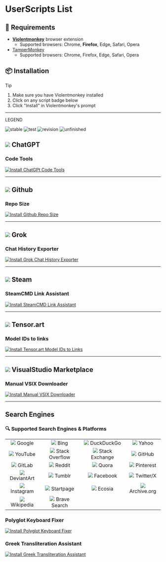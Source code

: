 # UserScripts List

## 🔧 Requirements

- [**Violentmonkey**](https://violentmonkey.github.io/) browser extension
    - Supported browsers: Chrome, **Firefox**, Edge, Safari, Opera
- [TamperMonkey](https://www.tampermonkey.net/index.php)
    - Supported browsers: Chrome, Firefox, Edge, Safari, Opera

## 📦 Installation

> [!TIP]   
> 1. Make sure you have Violentmonkey installed
> 2. Click on any script badge below
> 3. Click "Install" in Violentmonkey's prompt

---
LEGEND

![stable](https://img.shields.io/badge/stable-blue?style=for-the-badge&logo=none)
![test](https://img.shields.io/badge/pending_more_testing-silver?style=for-the-badge&logo=none)
![revision](https://img.shields.io/badge/pending_revision-gold?style=for-the-badge&logo=none)
![unfinished](https://img.shields.io/badge/unfinished-brown?style=for-the-badge&logo=none)


## ![](https://www.google.com/s2/favicons?sz=32&domain=https://chatgpt.com) ChatGPT

### Code Tools

[![Install ChatGPt Code Tools](https://img.shields.io/badge/Install-ChatGPT_code_tools-gold?style=for-the-badge&logo=javascript)](https://github.com/CarpeNoctemXD/UserScripts/raw/refs/heads/main/chatgpt/chatgpt-code_tools.user.js)

---- 

## ![](https://www.google.com/s2/favicons?sz=64&domain=https://github.com) Github

### Repo Size

[![Install Github Repo Size](https://img.shields.io/badge/Install-Github_Repo_Size-blue?style=for-the-badge&logo=javascript)](https://github.com/CarpeNoctemXD/UserScripts/raw/refs/heads/main/github/github-repo_size.user.js)

---- 

## ![](https://www.google.com/s2/favicons?sz=64&domain=https://grok.com) Grok

### Chat History Exporter

[![Install Grok Chat History Exporter](https://img.shields.io/badge/Install-Grok_Chat_History_Exporter-blue?style=for-the-badge&logo=javascript)](https://github.com/CarpeNoctemXD/UserScripts/raw/refs/heads/main/grok/grok-chat_history_exporter.user.js)

---- 

## ![](https://www.google.com/s2/favicons?sz=32&domain=https://steamcommunity.com) Steam

### SteamCMD Link Assistant

[![Install SteamCMD Link Assistant](https://img.shields.io/badge/Install-SteamCMD_Link_Assistant-gold?style=for-the-badge&logo=javascript)](https://github.com/CarpeNoctemXD/UserScripts/raw/refs/heads/main/steam/steam-steamcmd_link_assistant.user.js)

---- 

## ![](https://www.google.com/s2/favicons?sz=48&domain=https://tensor.art) Tensor.art

### Model IDs to links

[![Install Tensor.art Model IDs to Links](https://img.shields.io/badge/Install-Model_IDs_to_Links-blue?style=for-the-badge&logo=javascript)](https://github.com/CarpeNoctemXD/UserScripts/raw/refs/heads/main/tensor.art/tensor_art-model_id_to_link.user.js)

---- 

## ![](https://www.google.com/s2/favicons?sz=32&domain=https://marketplace.visualstudio.com) VisualStudio Marketplace

### Manual VSIX Downloader

[![Install Manual VSIX Downloader](https://img.shields.io/badge/Install-Manual_VSIX_Downloader-silver?style=for-the-badge&logo=javascript)](https://github.com/CarpeNoctemXD/UserScripts/raw/refs/heads/main/visualstudio/vs-marketplace-manual_vsix_downloader.user.js)

---- 

## Search Engines

### 🔍 Supported Search Engines & Platforms

| | | | |
|:---:|:---:|:---:|:---:|
| ![](https://www.google.com/s2/favicons?sz=24&domain=https://google.com) Google | ![](https://www.google.com/s2/favicons?sz=24&domain=https://bing.com) Bing | ![](https://www.google.com/s2/favicons?sz=24&domain=https://duckduckgo.com) DuckDuckGo | ![](https://www.google.com/s2/favicons?sz=24&domain=https://search.yahoo.com) Yahoo |
| ![](https://www.google.com/s2/favicons?sz=24&domain=https://youtube.com) YouTube | ![](https://www.google.com/s2/favicons?sz=24&domain=https://stackoverflow.com) Stack Overflow | ![](https://www.google.com/s2/favicons?sz=24&domain=https://stackexchange.com) Stack Exchange | ![](https://www.google.com/s2/favicons?sz=24&domain=https://github.com) GitHub |
| ![](https://www.google.com/s2/favicons?sz=24&domain=https://gitlab.com) GitLab | ![](https://www.google.com/s2/favicons?sz=24&domain=https://reddit.com) Reddit | ![](https://www.google.com/s2/favicons?sz=24&domain=https://quora.com) Quora | ![](https://www.google.com/s2/favicons?sz=24&domain=https://pinterest.com) Pinterest |
| ![](https://www.google.com/s2/favicons?sz=24&domain=https://deviantart.com) DeviantArt | ![](https://www.google.com/s2/favicons?sz=24&domain=https://tumblr.com) Tumblr | ![](https://www.google.com/s2/favicons?sz=24&domain=https://facebook.com) Facebook | ![](https://www.google.com/s2/favicons?sz=24&domain=https://twitter.com) Twitter/X |
| ![](https://www.google.com/s2/favicons?sz=24&domain=https://instagram.com) Instagram | ![](https://www.google.com/s2/favicons?sz=24&domain=https://startpage.com) Startpage | ![](https://www.google.com/s2/favicons?sz=24&domain=https://ecosia.org) Ecosia | ![](https://www.google.com/s2/favicons?sz=24&domain=https://archive.org) Archive.org |
| ![](https://www.google.com/s2/favicons?sz=24&domain=https://wikipedia.org) Wikipedia | ![](https://www.google.com/s2/favicons?sz=24&domain=https://brave.com) Brave Search | | |


### Polyglot Keyboard Fixer

[![Install Polyglot Keyboard Fixer](https://img.shields.io/badge/Install-Polyglot_Keyboard_Fixer-ce002a?style=for-the-badge&logo=javascript)](https://github.com/CarpeNoctemXD/UserScripts/blob/main/search-engines/greek-english-fixer.user.js)

### Greek Transliteration Assistant

[![Install Greek Transliteration Assistant](https://img.shields.io/badge/Install-Greek_transliteration_Assistant-silver?style=for-the-badge&logo=javascript)](https://github.com/CarpeNoctemXD/UserScripts/raw/refs/heads/main/search-engines/greek-transliteration-assistant.user.js)


